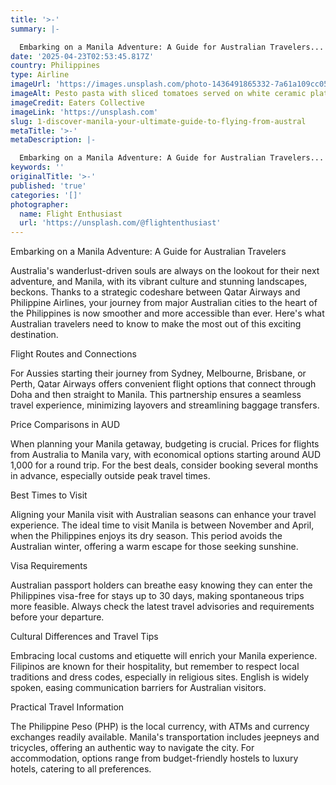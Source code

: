 ```yaml
---
title: '>-'
summary: |-

  Embarking on a Manila Adventure: A Guide for Australian Travelers...
date: '2025-04-23T02:53:45.817Z'
country: Philippines
type: Airline
imageUrl: 'https://images.unsplash.com/photo-1436491865332-7a61a109cc05'
imageAlt: Pesto pasta with sliced tomatoes served on white ceramic plate
imageCredit: Eaters Collective
imageLink: 'https://unsplash.com'
slug: 1-discover-manila-your-ultimate-guide-to-flying-from-austral
metaTitle: '>-'
metaDescription: |-

  Embarking on a Manila Adventure: A Guide for Australian Travelers...
keywords: ''
originalTitle: '>-'
published: 'true'
categories: '[]'
photographer:
  name: Flight Enthusiast
  url: 'https://unsplash.com/@flightenthusiast'
---
```








Embarking on a Manila Adventure: A Guide for Australian Travelers

Australia's wanderlust-driven souls are always on the lookout for their next adventure, and Manila, with its vibrant culture and stunning landscapes, beckons. Thanks to a strategic codeshare between Qatar Airways and Philippine Airlines, your journey from major Australian cities to the heart of the Philippines is now smoother and more accessible than ever. Here's what Australian travelers need to know to make the most out of this exciting destination.

Flight Routes and Connections

For Aussies starting their journey from Sydney, Melbourne, Brisbane, or Perth, Qatar Airways offers convenient flight options that connect through Doha and then straight to Manila. This partnership ensures a seamless travel experience, minimizing layovers and streamlining baggage transfers.

Price Comparisons in AUD

When planning your Manila getaway, budgeting is crucial. Prices for flights from Australia to Manila vary, with economical options starting around AUD 1,000 for a round trip. For the best deals, consider booking several months in advance, especially outside peak travel times.

Best Times to Visit

Aligning your Manila visit with Australian seasons can enhance your travel experience. The ideal time to visit Manila is between November and April, when the Philippines enjoys its dry season. This period avoids the Australian winter, offering a warm escape for those seeking sunshine.

Visa Requirements

Australian passport holders can breathe easy knowing they can enter the Philippines visa-free for stays up to 30 days, making spontaneous trips more feasible. Always check the latest travel advisories and requirements before your departure.

Cultural Differences and Travel Tips

Embracing local customs and etiquette will enrich your Manila experience. Filipinos are known for their hospitality, but remember to respect local traditions and dress codes, especially in religious sites. English is widely spoken, easing communication barriers for Australian visitors.

Practical Travel Information

The Philippine Peso (PHP) is the local currency, with ATMs and currency exchanges readily available. Manila's transportation includes jeepneys and tricycles, offering an authentic way to navigate the city. For accommodation, options range from budget-friendly hostels to luxury hotels, catering to all preferences.
